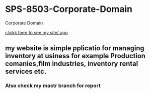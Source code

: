# SPS-8503-Corporate-Domain
Corporate Domain


[clickk here to see my site/ app](https://085.0ff.myftpupload.com/)

## my website is simple pplicatio for managing inventory at usiness for example Production comanies,film industries, inventory rental services etc.


### Also check my mastr branch for report
